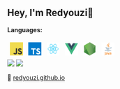 ## Hey, I'm Redyouzi👋

**Languages:**  

<div style="display:flex;">
<code><img height="30" style ="margin:6px" src="https://raw.githubusercontent.com/github/explore/80688e429a7d4ef2fca1e82350fe8e3517d3494d/topics/javascript/javascript.png"></code>
<code><img height="30" style ="margin:6px" src="https://raw.githubusercontent.com/github/explore/80688e429a7d4ef2fca1e82350fe8e3517d3494d/topics/typescript/typescript.png"></code>
<code><img height="30" style ="margin:6px" src="https://raw.githubusercontent.com/github/explore/80688e429a7d4ef2fca1e82350fe8e3517d3494d/topics/react/react.png"></code>
<code><img height="30" style ="margin:6px" src="https://raw.githubusercontent.com/github/explore/80688e429a7d4ef2fca1e82350fe8e3517d3494d/topics/vue/vue.png"></code>
<code><img height="30" style ="margin:6px" src="https://raw.githubusercontent.com/github/explore/80688e429a7d4ef2fca1e82350fe8e3517d3494d/topics/nodejs/nodejs.png"></code> 
<code><img height="30" style ="margin:6px" src="https://raw.githubusercontent.com/github/explore/80688e429a7d4ef2fca1e82350fe8e3517d3494d/topics/java/java.png"></code> 
</div>



<div class="half">
  <a href="https://github.com/redyouzi"><img src="https://github-readme-stats.vercel.app/api?username=redyouzi&title_color=1abc9c&icon_color=1abc9c&text_color=798795&bg_color=2c3e50"></img></a>
  <a href="https://github.com/redyouzi"><img src="https://github-readme-stats.vercel.app/api/top-langs/?username=redyouzi&hide=Objective-C,shell,css&title_color=1abc9c&icon_color=1abc9c&text_color=798795&bg_color=2c3e50" height="195"></img></a>
</div>




🔗 <a href="https://redyouzi.github.io/">redyouzi.github.io</a>

